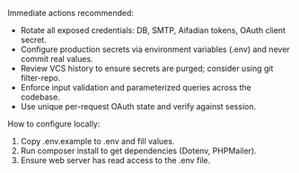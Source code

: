 Immediate actions recommended:

- Rotate all exposed credentials: DB, SMTP, Aifadian tokens, OAuth client secret.
- Configure production secrets via environment variables (.env) and never commit real values.
- Review VCS history to ensure secrets are purged; consider using git filter-repo.
- Enforce input validation and parameterized queries across the codebase.
- Use unique per-request OAuth state and verify against session.

How to configure locally:

1) Copy .env.example to .env and fill values.
2) Run composer install to get dependencies (Dotenv, PHPMailer).
3) Ensure web server has read access to the .env file.
